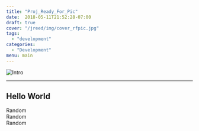 ```yaml
---
title: "Proj_Ready_For_Pic"
date:  2018-05-11T21:52:28-07:00
draft: true
cover: "/jreed/img/cover_rfpic.jpg"
tags:
  - "development"
categories:
  - "Development"
menu: main
---
```

![Intro](../img/cover_rfpic.jpg)

---

## Hello World

Random
<br>
Random
<br>
Random

